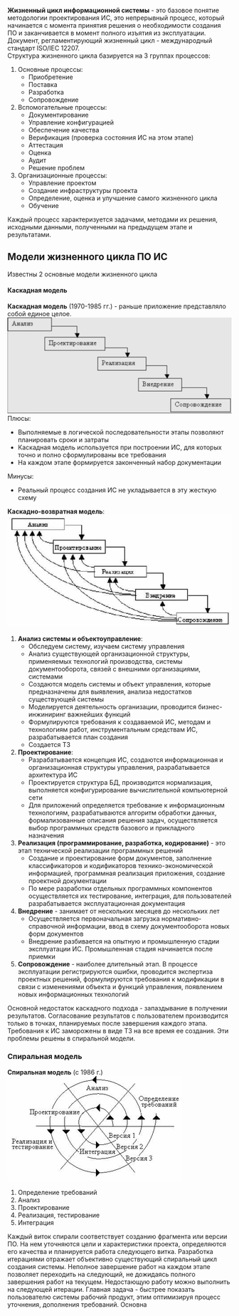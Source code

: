 **Жизненный цикл информационной системы** - это базовое понятие методологии проектирования ИС, это непрерывный процесс, который начинается с момента принятия решения о необходимости создания ПО и заканчивается в момент полного изъятия из эксплуатации.  
Документ, регламентирующий жизненный цикл - международный стандарт ISO/IEC 12207.  
Структура жизненного цикла базируется на 3 группах процессов:
1. Основные процессы:
	- Приобретение
	- Поставка
	- Разработка
	- Сопровождение
2. Вспомогательные процессы:
	- Документирование
	- Управление конфигурацией
	- Обеспечение качества
	- Верификация (проверка состояния ИС на этом этапе)
	- Аттестация
	- Оценка
	- Аудит
	- Решение проблем
3. Организационные процессы:
	- Управление проектом
	- Создание инфраструктуры проекта
	- Определение, оценка и улучшение самого жизненного цикла
	- Обучение
  
Каждый процесс характеризуется задачами, методами их решения, исходными данными, полученными на предыдущем этапе и результатами.  
## Модели жизненного цикла ПО ИС
Известны 2 основные модели жизненного цикла
#### Каскадная модель
**Каскадная модель** (1970-1985 гг.) - раньше приложение представляло собой единое целое.  
![Каскадная модель](../Pictures/02_01.%20Каскадная%20модель.png)  
Плюсы:
- Выполняемые в логической последовательности этапы позволяют планировать сроки и затраты
- Каскадная модель используется при построении ИС, для которых точно и полно сформулированы все требования 
- На каждом этапе формируется законченный набор документации
  
Минусы:
- Реальный процесс создания ИС не укладывается в эту жесткую схему
  
**Каскадно-возвратная модель**:  
![Каскадно-возвратная модель](../Pictures/02_02.%20Каскадно-возвратная%20модель.png)  
1. **Анализ системы и объектоуправление**:
	- Обследуем систему, изучаем систему управления
	- Анализ существующей организационной структуры, применяемых технологий производства, системы документооборота, связей с внешними организациями, системами
	- Создаются модель системы и объект управления, которые предназначены для выявления, анализа недостатков существующей системы
	- Моделируется деятельность организации, проводится бизнес-инжиниринг важнейших функций
	- Формулируются требования к создаваемой ИС, методам и технологиям работ, инструментальным средствам ИС, разрабатывается план создания 
	- Создается ТЗ
2. **Проектирование**:
	- Разрабатывается концепция ИС, создаются информационная и организационная структуры управления, разрабатывается архитектура ИС
	- Проектируется структура БД, производится нормализация, выполняется конфигурирование вычислительной компьютерной сети
	- Для приложений определяется требование к информационным технологиям, разрабатываются алгоритм обработки данных, формализованные описания решения задач, осуществляется выбор программных средств базового и прикладного назначения
3. **Реализация (программирование, разработка, кодирование)** - это этап технической реализации программных решений
	- Создание и проектирование форм документов, заполнение классификаторов и кодификаторов технико-экономической информацией, программная реализация приложения, создание проектной документации
	- По мере разработки отдельных программных компонентов осуществляется их тестирование, интеграция, для пользователей разрабатывается эксплуатационная документация
4. **Внедрение** - занимает от нескольких месяцев до нескольких лет
	- Осуществляется первоначальная загрузка нормативно-справочной информации, ввод в схему документооборота новых форм документов
	- Внедрение разбивается на опытную и промышленную стадии эксплуатации ИС. Промышленная стадия начинается после приемки
5. **Сопровождение** - наиболее длительный этап. В процессе эксплуатации регистрируются ошибки, проводится экспертиза проектных решений, формулируются требования к модификации в связи с изменениями объекта и функций управления, появлением новых информационных технологий
  
Основной недостаток каскадного подхода - запаздывание в получении результатов. Согласование результатов с пользователем производится только в точках, планируемых после завершения каждого этапа. Требования к ИС заморожены в виде ТЗ на все время ее создания. Эти проблемы решены в спиральной модели. 
### Спиральная модель
**Спиральная модель** (с 1986 г.)  
![Спиральная модель](../Pictures/02_03.%20Спиральная%20модель.jpg)  
1. Определение требований
2. Анализ
3. Проектирование
4. Реализация, тестирование
5. Интеграция
  
Каждый виток спирали соответствует созданию фрагмента или версии ПО. На нем уточняются цели и характеристики проекта, определяются его качества и планируется работа следующего витка. Разработка итерациями отражает объективно существующий спиральный цикл создания системы. Неполное завершение работ на каждом этапе позволяет переходить на следующий, не дожидаясь полного завершения работ на текущем. Недостающую работу можно выполнить на следующей итерации. Главная задача - быстрее показать пользователю системы рабочий продукт, этим оптимизируя процесс уточнения, дополнения требований. Основна